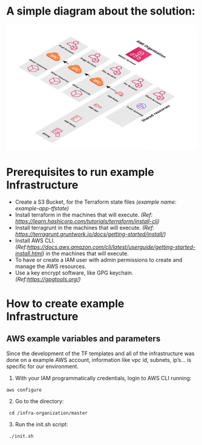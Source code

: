 # A simple diagram about the solution:

![diagram](diagram/project01.png)

# Prerequisites to run example Infrastructure 
* Create a S3 Bucket, for the Terraform state files *(example name: example-app-tfstate)*
* Install terraform in the machines that will execute. *(Ref: https://learn.hashicorp.com/tutorials/terraform/install-cli)*
* Install terragrunt in the machines that will execute. *(Ref: https://terragrunt.gruntwork.io/docs/getting-started/install/)*
* Install AWS CLI. *(Ref:https://docs.aws.amazon.com/cli/latest/userguide/getting-started-install.html)* in the machines that will execute.
* To have or create a IAM user with admin permissions to create and manage the AWS resources.
* Use a key encrypt software, like GPG keychain. *(Ref:https://gpgtools.org/)*

# How to create example Infrastructure
## AWS example variables and parameters
Since the development of the TF templates and all of the infrastructure was done on a example AWS account, information like vpc id, subnets, ip’s... is specific for our
environment.

1. With your IAM programmatically credentials, login to  AWS CLI running:
```shell
aws configure
 ```
2. Go to the directory:
```shell
 cd /infra-organization/master
 ```
3. Run the init.sh script:
```shell
 ./init.sh
 ```
